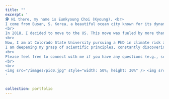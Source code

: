 ```yaml
---
title: ""
excerpt: ' 
🕵 Hi there, my name is Eunkyoung Choi (Kyoung). <br>
I come from Busan, S. Korea, a beautiful ocean city known for its dynamic blend of urban and natural beauty (see the photos below). <br>
<br>
In 2018, I decided to move to the US. This move was fueled by more than just wanderlust; it was a quest for learning/understanding science (not just through media), nurturing my knowledge, empowering people (particularly communities in need) with my learnings, and contributing to the Earth 🌎.<br>
<br>
Now, I am at Colorado State University pursuing a PhD in climate risk assessment for agricultural production. <br>
I am deepening my grasp of scientific principles, constantly discovering myself, nurturing my dreams, and shaping my perspectives. <br> 
<br>
Please feel free to connect with me if you have any questions (e.g., science, women in science, international students, etc.)!
<br>
<br>
<img src="/images/pic0.jpg" style="width: 50%; height: 30%" /> <img src="/images/pic1.jpg" style="width: 50%; height: 30%" /> <img src="/images/pic3.jpg" style="width: 50%; height: 30%" /> 
'


collection: portfolio
---
```



